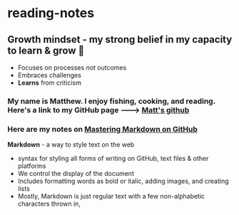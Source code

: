 # reading-notes


## Growth mindset - my strong belief in my capacity to learn & grow :rocket:
- Focuses on processes *not* outcomes
- Embraces challenges
- **Learns** from criticism 

### My name is Matthew. I enjoy fishing, cooking, and reading. Here's a link to my GitHub page ---> [Matt's github](https://github.com/santorsm)

### Here are my notes on [Mastering Markdown on GitHub](https://guides.github.com/features/mastering-markdown/)

__Markdown__ - a way to style text on the web
* syntax for styling all forms of writing on GitHub, text files & other platforms
* We control the display of the document 
* Includes formatting words as bold or italic, adding images, and creating lists
* Mostly, Markdown is just regular text with a few non-alphabetic characters thrown in,


